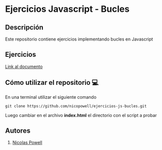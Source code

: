 # Ejercicios Javascript - Bucles

## Descripción

Este repositorio contiene ejercicios implementando bucles en Javascript

## Ejercicios

[Link al documento](https://docs.google.com/document/d/1ySv1jekuNFCjC7UR61j8n7UV7ZiqOyteX4Hni2K_aQM/edit?usp=sharing)

## Cómo utilizar el repositorio 💻

En una terminal utilizar el siguiente comando

```
git clone https://github.com/nicopowell/ejercicios-js-bucles.git
```

Luego cambiar en el archivo **index.html** el directorio con el script a probar

## Autores

1. [Nicolas Powell](https://github.com/nicopowell)
